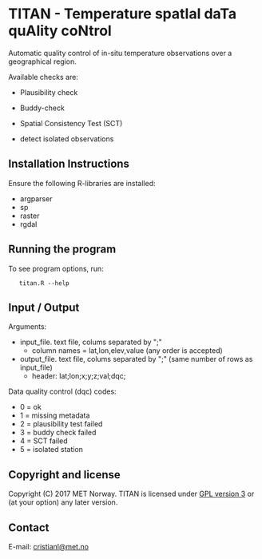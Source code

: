 # TITAN - Temperature spatIal daTa quAlity coNtrol

Automatic quality control of in-situ temperature observations over a geographical region.

Available checks are:

* Plausibility check

* Buddy-check

* Spatial Consistency Test (SCT)

* detect isolated observations


Installation Instructions
-------------------------
Ensure the following R-libraries are installed:

   * argparser
   * sp
   * raster
   * rgdal


Running the program
-------------------
To see program options, run:

```
   titan.R --help
```

Input / Output
-------------------
Arguments:

* input_file. text file, colums separated by ";"
  * column names = lat,lon,elev,value (any order is accepted)
* output_file. text file, colums separated by ";" (same number of rows as input_file)
  * header: lat;lon;x;y;z;val;dqc;

Data quality control (dqc) codes:

- 0 = ok
- 1 = missing metadata
- 2 = plausibility test failed
- 3 = buddy check failed
- 4 = SCT failed
- 5 = isolated station 

Copyright and license
---------------------
Copyright (C) 2017 MET Norway. TITAN is licensed under [GPL
version 3](https://github.com/metno/TITAN/blob/master/LICENSE) or (at
your option) any later version.

Contact
-------
E-mail: cristianl@met.no

